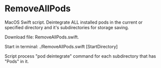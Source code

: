 # RemoveAllPods
MacOS Swift script. Deintegrate ALL installed pods in the current or specified directory and it's subdirectories for storage saving.

Download file: RemoveAllPods.swift.

Start in terminal:
./RemoveAllPods.swift [StartDirectory]

Script process "pod deintegrate" command for each subdirectory that has "Pods" in it.
